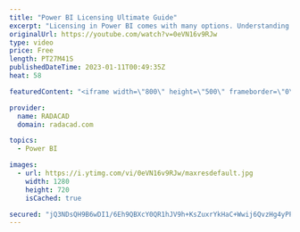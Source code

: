 ```yaml
---
title: "Power BI Licensing Ultimate Guide"
excerpt: "Licensing in Power BI comes with many options. Understanding which features are included in which licensing plan is always a question for users. In this video, you will learn about all the different licensing plans in Power BI, the scenarios for which to use the licensing, and scenarios for which you"
originalUrl: https://youtube.com/watch?v=0eVN16v9RJw
type: video
price: Free
length: PT27M41S
publishedDateTime: 2023-01-11T00:49:35Z
heat: 58

featuredContent: "<iframe width=\"800\" height=\"500\" frameborder=\"0\" src=\"https://www.youtube.com/embed/0eVN16v9RJw\" allow=\"accelerometer; autoplay; encrypted-media; gyroscope; picture-in-picture\" allowfullscreen></iframe>"

provider:
  name: RADACAD
  domain: radacad.com

topics:
  - Power BI

images:
  - url: https://i.ytimg.com/vi/0eVN16v9RJw/maxresdefault.jpg
    width: 1280
    height: 720
    isCached: true

secured: "jQ3NDsQH9B6wDI1/6Eh9QBXcY0QR1hJV9h+KsZuxrYkHaC+Wwij6QvzHg4yPPymEtjmtjZdFLolDwtgvodz+42mfAmFMCGT3+AUnCmz4VsAIUbu6mrNvMmIwrtXnTg4EsvwX/S7Xng1h5hZz1xhwRA/4eO/AIz9A86L05CQZLWaa6OX1s6vBfigOxwPgwFEqO1njLXgaXCYv9HjffxiMdJ+8xqvCAJs026IaUn7GiZfb1H+KnyhXMx/u0So0GDEz2JWMnfgpXpeWrS/AKwjfWWnIHiVlU+NyY7SQOlqv8t9k5qAoCGHN432i43oRXW6sYISR2+dsbyaNnqtXCeB0TW57q61UsvPSslZ0RLcFaEABBA1qqGs5XiLEzCkPlrq0LRl3JYF0mrx6SAEE5TFhkCaYilH5xiztUjNPTFaIEF4=;nsJlruKyYdS6l1eDnDJP6Q=="
---
```


